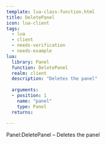 ```yaml
---
template: lua-class-function.html
title: DeletePanel
icon: lua-client
tags:
  - lua
  - client
  - needs-verification
  - needs-example
lua:
  library: Panel
  function: DeletePanel
  realm: client
  description: "Deletes the panel"
  
  arguments:
  - position: 1
    name: "panel"
    type: Panel
  returns:
    
---
```


<div class="lua__search__keywords">
Panel:DeletePanel &#x2013; Deletes the panel
</div>

